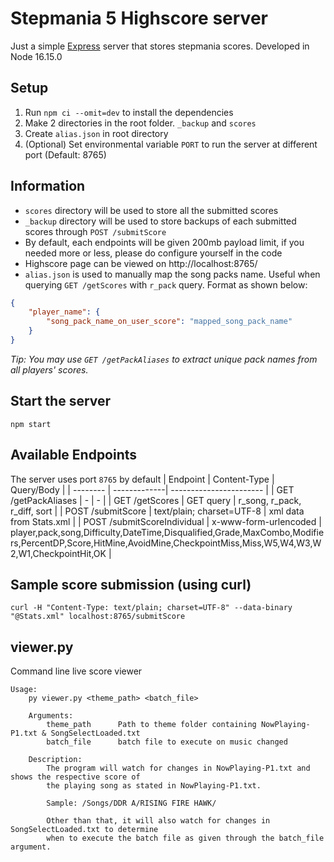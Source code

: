# Stepmania 5 Highscore server

Just a simple [Express](https://expressjs.com/) server that stores stepmania scores. Developed in Node 16.15.0

## Setup

1. Run `npm ci --omit=dev` to install the dependencies
2. Make 2 directories in the root folder. `_backup` and `scores`
3. Create `alias.json` in root directory
4. (Optional) Set environmental variable `PORT` to run the server at different port (Default: 8765)

## Information

-   `scores` directory will be used to store all the submitted scores
-   `_backup` directory will be used to store backups of each submitted scores through `POST /submitScore`
-   By default, each endpoints will be given 200mb payload limit, if you needed more or less, please do configure yourself in the code
-   Highscore page can be viewed on http://localhost:8765/
-   `alias.json` is used to manually map the song packs name. Useful when querying `GET /getScores` with `r_pack` query. Format as shown below:

```json
{
    "player_name": {
        "song_pack_name_on_user_score": "mapped_song_pack_name"
    }
}
```

_Tip: You may use `GET /getPackAliases` to extract unique pack names from all players' scores._

## Start the server

```
npm start
```

## Available Endpoints

The server uses port `8765` by default
| Endpoint | Content-Type | Query/Body |
| -------- | -------------| ----------------------- |
| GET /getPackAliases | - | - |
| GET /getScores | GET query | r_song, r_pack, r_diff, sort |
| POST /submitScore | text/plain; charset=UTF-8 | xml data from Stats.xml |
| POST /submitScoreIndividual | x-www-form-urlencoded | player,pack,song,Difficulty,DateTime,Disqualified,Grade,MaxCombo,Modifiers,PercentDP,Score,HitMine,AvoidMine,CheckpointMiss,Miss,W5,W4,W3,W2,W1,CheckpointHit,OK |

## Sample score submission (using curl)

```
curl -H "Content-Type: text/plain; charset=UTF-8" --data-binary "@Stats.xml" localhost:8765/submitScore
```

## viewer.py

Command line live score viewer

```
Usage:
    py viewer.py <theme_path> <batch_file>

    Arguments:
        theme_path      Path to theme folder containing NowPlaying-P1.txt & SongSelectLoaded.txt
        batch_file      batch file to execute on music changed

    Description:
        The program will watch for changes in NowPlaying-P1.txt and shows the respective score of
        the playing song as stated in NowPlaying-P1.txt.

        Sample: /Songs/DDR A/RISING FIRE HAWK/

        Other than that, it will also watch for changes in SongSelectLoaded.txt to determine
        when to execute the batch file as given through the batch_file argument.
```
